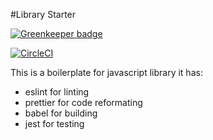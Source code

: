 #Library Starter

[![Greenkeeper badge](https://badges.greenkeeper.io/acambas/my-library-starter.svg)](https://greenkeeper.io/)

[![CircleCI](https://circleci.com/gh/acambas/my-library-starter.svg?style=svg)](https://circleci.com/gh/acambas/my-library-starter)

This is a boilerplate for javascript library
it has:
- eslint for linting
- prettier for code reformating 
- babel for building
- jest for testing